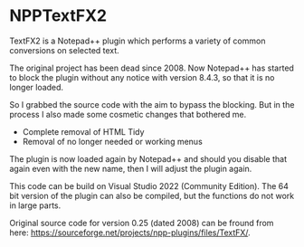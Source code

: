 # NPPTextFX2
TextFX2 is a Notepad++ plugin which performs a variety of common conversions on selected text.

The original project has been dead since 2008. Now Notepad++ has started to block the plugin without any notice with version 8.4.3, so that it is no longer loaded.

So I grabbed the source code with the aim to bypass the blocking. But in the process I also made some cosmetic changes that bothered me.

- Complete removal of HTML Tidy
- Removal of no longer needed or working menus

The plugin is now loaded again by Notepad++ and should you disable that again even with the new name, then I will adjust the plugin again.

This code can be build on Visual Studio 2022 (Community Edition).
The 64 bit version of the plugin can also be compiled, but the functions do not work in large parts.

Original source code for version 0.25 (dated 2008) can be fround from here:
https://sourceforge.net/projects/npp-plugins/files/TextFX/.
